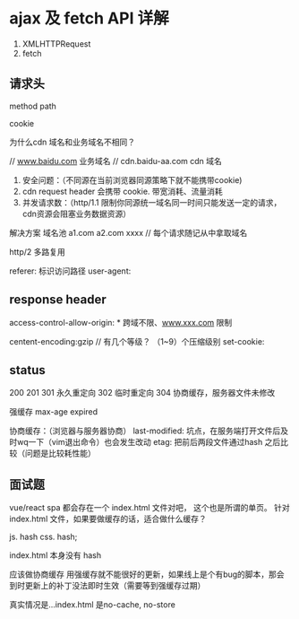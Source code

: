 # ajax 及 fetch API 详解

1. XMLHTTPRequest
2. fetch


## 请求头

method
path

cookie

为什么cdn 域名和业务域名不相同？

// www.baidu.com 业务域名
// cdn.baidu-aa.com cdn 域名

1. 安全问题：（不同源在当前浏览器同源策略下就不能携带cookie)
2. cdn request header 会携带 cookie. 带宽消耗、流量消耗
3. 并发请求数：（http/1.1 限制你同源统一域名同一时间只能发送一定的请求，cdn资源会阻塞业务数据资源）

解决方案
域名池
a1.com
a2.com
xxxx
// 每个请求随记从中拿取域名

http/2 多路复用



referer: 标识访问路径
user-agent: 


## response header 

access-control-allow-origin: * 跨域不限、www.xxx.com 限制

centent-encoding:gzip // 有几个等级？ （1~9）个压缩级别
set-cookie: 


## status

200
201
301 永久重定向
302 临时重定向
304 协商缓存，服务器文件未修改

强缓存
max-age
expired

协商缓存：（浏览器与服务器协商）
last-modified: 坑点，在服务端打开文件后及时wq一下（vim退出命令）也会发生改动
etag: 把前后两段文件通过hash 之后比较（问题是比较耗性能）

## 面试题

vue/react spa 
都会存在一个 index.html 文件对吧， 这个也是所谓的单页。
针对 index.html 文件，如果要做缓存的话，适合做什么缓存？

js. hash
css. hash;

index.html 本身没有 hash

应该做协商缓存
用强缓存就不能很好的更新，如果线上是个有bug的脚本，那会到时更新上的补丁没法即时生效（需要等到强缓存过期）

真实情况是...index.html 是no-cache, no-store